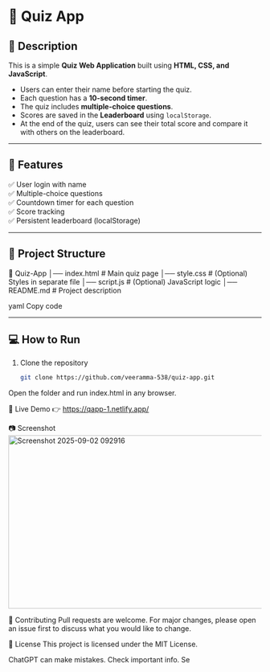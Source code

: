 # 🎯 Quiz App

## 📝 Description  
This is a simple **Quiz Web Application** built using **HTML, CSS, and JavaScript**.  
- Users can enter their name before starting the quiz.  
- Each question has a **10-second timer**.  
- The quiz includes **multiple-choice questions**.  
- Scores are saved in the **Leaderboard** using `localStorage`.  
- At the end of the quiz, users can see their total score and compare it with others on the leaderboard.  

---

## 🚀 Features  
✅ User login with name  
✅ Multiple-choice questions  
✅ Countdown timer for each question  
✅ Score tracking  
✅ Persistent leaderboard (localStorage)  

---

## 📂 Project Structure  
📁 Quiz-App
│── index.html # Main quiz page
│── style.css # (Optional) Styles in separate file
│── script.js # (Optional) JavaScript logic
│── README.md # Project description

yaml
Copy code

---

## 💻 How to Run  
1. Clone the repository  
   ```bash
   git clone https://github.com/veeramma-538/quiz-app.git
Open the folder and run index.html in any browser.

🔗 Live Demo
👉 https://qapp-1.netlify.app/

📷 Screenshot
<img width="633" height="345" alt="Screenshot 2025-09-02 092916" src="https://github.com/user-attachments/assets/8137da2f-fe7e-49a0-91bd-b905d74acf68" />



🤝 Contributing
Pull requests are welcome. For major changes, please open an issue first to discuss what you would like to change.

📜 License
This project is licensed under the MIT License.
  






ChatGPT can make mistakes. Check important info. Se
